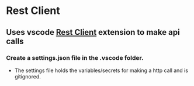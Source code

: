 # Rest Client

## Uses vscode [Rest Client](https://marketplace.visualstudio.com/items?itemName=humao.rest-client) extension to make api calls

### Create a settings.json file in the .vscode folder.

- The settings file holds the variables/secrets for making a http call and is gitignored.
